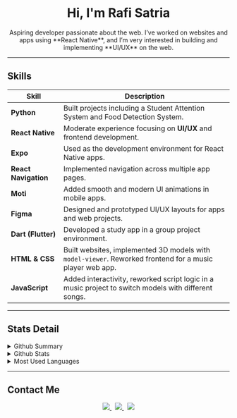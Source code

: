 <h1 align="center">Hi, I'm Rafi Satria</h1>

<p align="center">
  Aspiring developer passionate about the web.  
  I’ve worked on websites and apps using **React Native**, and I’m very interested in building and implementing **UI/UX** on the web.  
</p>

---

## Skills  

<div align="center">

| Skill | Description |
|-------|-------------|
| **Python** | Built projects including a Student Attention System and Food Detection System. |
| **React Native** | Moderate experience focusing on **UI/UX** and frontend development. |
| **Expo** | Used as the development environment for React Native apps. |
| **React Navigation** | Implemented navigation across multiple app pages. |
| **Moti** | Added smooth and modern UI animations in mobile apps. |
| **Figma** | Designed and prototyped UI/UX layouts for apps and web projects. |
| **Dart (Flutter)** | Developed a study app in a group project environment. |
| **HTML & CSS** | Built websites, implemented 3D models with `model-viewer`. Reworked frontend for a music player web app. |
| **JavaScript** | Added interactivity, reworked script logic in a music project to switch models with different songs. |

</div>

---

## Stats Detail  

<details>
  <summary>Github Summary</summary>
  <img align="center" src="https://github-profile-summary-cards.vercel.app/api/cards/profile-details?username=ThatGuyNameZack&theme=transparent" alt="ThatGuyNameZack's GitHub Contribution"/>
</details>

<details>
  <summary>Github Stats</summary>
  <img align="center" src="https://github-readme-stats.vercel.app/api?username=ThatGuyNameZack&theme=transparent" />
</details>

<details>
  <summary>Most Used Languages</summary>
  <img align="center" src="https://github-readme-stats.vercel.app/api/top-langs/?username=ThatGuyNameZack&layout=pie&theme=transparent" />
</details>

---

## Contact Me  

<p align="center">
  <a href="https://www.instagram.com/rafi_satria_fi/">
    <img src="https://img.shields.io/badge/Instagram-E4405F?style=for-the-badge&logo=instagram&logoColor=white" />
  </a>
  &nbsp;
  <a href="https://www.linkedin.com/in/rafi-satria-putra-sudrajat-76557a290/">
    <img src="https://img.shields.io/badge/LinkedIn-0077B5?style=for-the-badge&logo=linkedin&logoColor=white" />
  </a>
  &nbsp;
  <a href="mailto:rafisatria090508@gmail.com">
    <img src="https://img.shields.io/badge/Gmail-D14836?style=for-the-badge&logo=gmail&logoColor=white" />
  </a>
</p>
